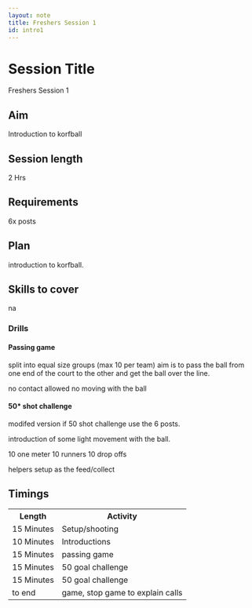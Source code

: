 ```yaml
---
layout: note
title: Freshers Session 1
id: intro1
---
```


# Session Title
Freshers Session 1
## Aim
Introduction to korfball
## Session length 
2 Hrs

## Requirements
6x posts

## Plan
introduction to korfball. 

## Skills to cover

na

### Drills

#### Passing game
split into equal size groups (max 10 per team) 
aim is to pass the ball from one end of the court to the other and get the ball over the line.

no contact allowed
no moving with the ball

#### 50* shot challenge

modifed version if 50 shot challenge
use the 6 posts.

introduction of some light movement with the ball.

10 one meter
10 runners
10 drop offs

helpers setup as the feed/collect

## Timings
<table>
<tr>
 <th>Length</th>
 <th>Activity</th>
</tr>
<tr>
 <td>15 Minutes </td>
 <td>Setup/shooting</td> 
</tr>
<tr>
 <td>10 Minutes</td>
 <td>Introductions</td>
</tr>
<tr>
 <td>15 Minutes</td>
 <td>passing game</td>
</tr>
<tr>
 <td>15 Minutes</td>
 <td>50 goal challenge</td>
</tr>
<tr>
 <td>15 Minutes</td>
 <td>50 goal challenge</td>
</tr> 
<!-- 70 min -->
<tr> 
 <td>to end </td>
 <td>game, stop game to explain calls</td>
</tr>
</table>

